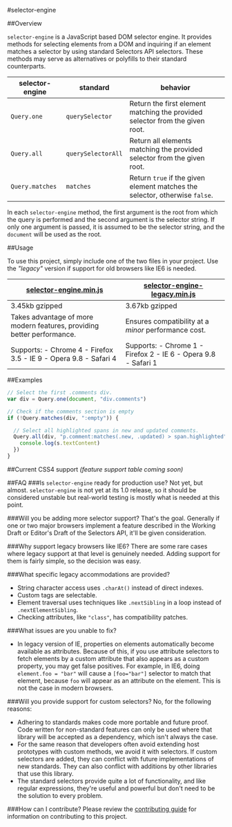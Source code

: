 #selector-engine

##Overview

`selector-engine` is a JavaScript based DOM selector engine. It provides methods for selecting elements from a DOM and inquiring if an element matches a selector by using standard Selectors API selectors. These methods may serve as alternatives or polyfills to their standard counterparts.

| selector-engine | standard | behavior |
| --- | --- | --- |
| `Query.one` | `querySelector`| Return the first element matching the provided selector from the given root. |
| `Query.all` | `querySelectorAll` | Return all elements matching the provided selector from the given root. |
| `Query.matches` | `matches` | Return `true` if the given element matches the selector, otherwise `false`. |

In each `selector-engine` method, the first argument is the root from which the query is performed and the second argument is the selector string. If only one argument is passed, it is assumed to be the selector string, and the `document` will be used as the root.

##Usage

To use this project, simply include one of the two files in your project. Use the *"legacy"* version if support for old browsers like IE6 is needed.

| [selector-engine.min.js](lib/selector-engine.min.js) | [selector-engine-legacy.min.js](/lib/selector-engine-legacy.min.js) |
| --- | --- |
| 3.45kb gzipped | 3.67kb gzipped |
| Takes advantage of more modern features, providing better performance. | Ensures compatibility at a *minor* performance cost. |
| Supports: - Chrome 4 - Firefox 3.5 - IE 9 - Opera 9.8 - Safari 4 | Supports: - Chrome 1 - Firefox 2 - IE 6 - Opera 9.8 - Safari 1 |


##Examples
```JavaScript
// Select the first .comments div.
var div = Query.one(document, "div.comments")

// Check if the comments section is empty
if (!Query.matches(div, ":empty")) {

  // Select all highlighted spans in new and updated comments.
  Query.all(div, "p.comment:matches(.new, .updated) > span.highlighted").forEach(function(s) {
    console.log(s.textContent)
  })
}
```


##Current CSS4 support
*(feature support table coming soon)*


##FAQ
###Is `selector-engine` ready for production use?
Not yet, but almost. `selector-engine` is not yet at its 1.0 release, so it should be considered unstable but real-world testing is mostly what is needed at this point.

###Will you be adding more selector support?
That's the goal. Generally if one or two major browsers implement a feature described in the Working Draft or Editor's Draft of the Selectors API, it'll be given consideration.

###Why support legacy browsers like IE6?
There are some rare cases where legacy support at that level is genuinely needed. Adding support for them is fairly simple, so the decision was easy.

###What specific legacy accommodations are provided?
- String character access uses `.charAt()` instead of direct indexes.
- Custom tags are selectable.
- Element traversal uses techniques like `.nextSibling` in a loop instead of `.nextElementSibling`.
- Checking attributes, like `"class"`, has compatibility patches.

###What issues are you unable to fix?
- In legacy version of IE, properties on elements automatically become available as attributes. Because of this, if you use attribute selectors to fetch elements by a custom attribute that also appears as a custom property, you may get false positives. For example, in IE6, doing `element.foo = "bar"` will cause a `[foo="bar"]` selector to match that element, because `foo` will appear as an attribute on the element. This is not the case in modern browsers.

###Will you provide support for custom selectors?
No, for the following reasons:
- Adhering to standards makes code more portable and future proof. Code written for non-standard features can only be used where that library will be accepted as a dependency, which isn't always the case.
- For the same reason that developers often avoid extending host prototypes with custom methods, we avoid it with selectors. If custom selectors are added, they can conflict with future implementations of new standards. They can also conflict with additions by other libraries that use this library.
- The standard selectors provide quite a lot of functionality, and like regular expressions, they're useful and powerful but don't need to be the solution to every problem.

###How can I contribute?
Please review the [contributing guide](CONTRIBUTING.md) for information on contributing to this project.
